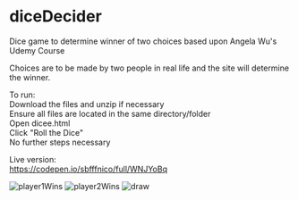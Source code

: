 # diceDecider
Dice game to determine winner of two choices based upon Angela Wu's Udemy Course

Choices are to be made by two people in real life and the site will determine the winner.<br />

To run:<br />
Download the files and unzip if necessary<br />
Ensure all files are located in the same directory/folder<br />
Open dicee.html<br />
Click "Roll the Dice"<br />
No further steps necessary<br />

Live version:<br />
https://codepen.io/sbfffnico/full/WNJYoBq

![player1Wins](https://user-images.githubusercontent.com/25241345/194837688-35bbe49f-d509-4d9d-8b54-ded4a0ff409d.JPG)
![player2Wins](https://user-images.githubusercontent.com/25241345/194837696-64f72a85-5f29-4ffe-a8a4-0681dd897d3a.JPG)
![draw](https://user-images.githubusercontent.com/25241345/194837698-77335dcb-255a-4181-91de-68ee5f4efa81.JPG)
